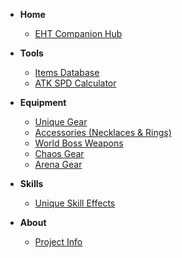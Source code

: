 - **Home**
  - [EHT Companion Hub](/)

- **Tools**
  - [Items Database](items.html)
  - [ATK SPD Calculator](items.html) <!-- change this to your calculator file when you add it -->

- **Equipment**
  - [Unique Gear](equip-unique.md)
  - [Accessories (Necklaces & Rings)](equip-accessories.md)
  - [World Boss Weapons](equip-worldboss.md)
  - [Chaos Gear](equip-chaos.md)
  - [Arena Gear](equip-arena.md)

- **Skills**
  - [Unique Skill Effects](skills.md)

- **About**
  - [Project Info](about.md)
